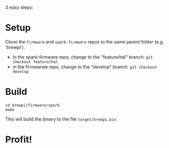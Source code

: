 
3 easy steps:

# Setup

Clone the `firmware` and `spark-firmware` repos to the same parent folder (e.g. 'brewpi').

- In the spark-firmware repo, change to the "feature/hal" branch: `git checkout feature/hal`
- in the firmwarwe repo, change to the "develop" branch: `git checkout develop`

# Build

```
cd brewpi/firmware/spark
make
```

This will build the binary to the file `target/brewpi.bin`.

# Profit!